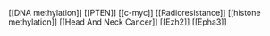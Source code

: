 [[DNA methylation]]
[[PTEN]]
[[c-myc]]
[[Radioresistance]]
[[histone methylation]]
[[Head And Neck Cancer]]
[[Ezh2]]
[[Epha3]]
